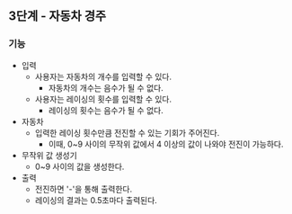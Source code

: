 ## 3단계 - 자동차 경주

### 기능
- 입력
  - 사용자는 자동차의 개수를 입력할 수 있다.
    - 자동차의 개수는 음수가 될 수 없다.
  - 사용자는 레이싱의 횟수를 입력할 수 있다.
    - 레이싱의 횟수는 음수가 될 수 없다.
- 자동차
  - 입력한 레이싱 횟수만큼 전진할 수 있는 기회가 주어진다.
    - 이때, 0~9 사이의 무작위 값에서 4 이상의 값이 나와야 전진이 가능하다.
- 무작위 값 생성기
  - 0~9 사이의 값을 생성한다.
- 출력
  - 전진하면 '-'을 통해 출력한다.
  - 레이싱의 결과는 0.5초마다 출력된다.

